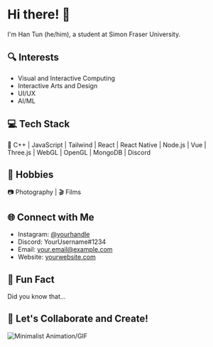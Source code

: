 # Hi there! 👋

I'm Han Tun (he/him), a student at Simon Fraser University.

## 🔍 Interests
- Visual and Interactive Computing
- Interactive Arts and Design
- UI/UX
- AI/ML

## 💻 Tech Stack
🚀 C++ | JavaScript | Tailwind | React | React Native | Node.js | Vue | Three.js | WebGL | OpenGL | MongoDB | Discord

## 📸 Hobbies
📷 Photography | 🎬 Films

## 🌐 Connect with Me
- Instagram: [@yourhandle](https://www.instagram.com/yourhandle/)
- Discord: YourUsername#1234
- Email: your.email@example.com
- Website: [yourwebsite.com](https://www.yourwebsite.com)

## 🎉 Fun Fact
Did you know that...

## 🚀 Let's Collaborate and Create!

![Minimalist Animation/GIF](link_to_animation_or_gif.gif)
